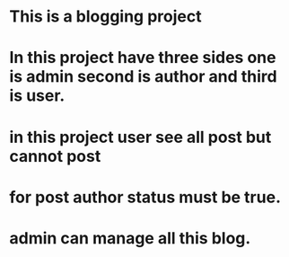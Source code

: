 # This is a blogging project
# In this project have three sides one is admin second is author and third is user.
# in this project user see all post but cannot post
# for post author status must be true.
# admin can manage all this blog.